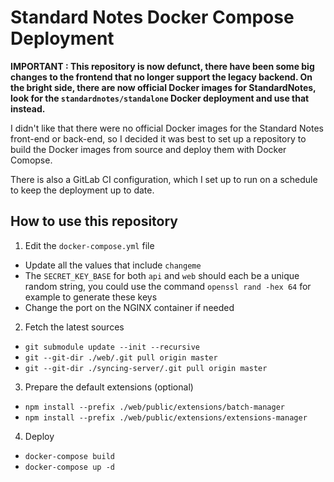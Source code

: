 # Standard Notes Docker Compose Deployment

__IMPORTANT : This repository is now defunct, there have been some big changes to the frontend that no longer support the legacy backend. On the bright side, there are now official Docker images for StandardNotes, look for the `standardnotes/standalone` Docker deployment and use that instead.__

I didn't like that there were no official Docker images for the Standard Notes
front-end or back-end, so I decided it was best to set up a repository to build
the Docker images from source and deploy them with Docker Comopse.

There is also a GitLab CI configuration, which I set up to run on a schedule to
keep the deployment up to date.

## How to use this repository

1. Edit the `docker-compose.yml` file
  - Update all the values that include `changeme`
  - The `SECRET_KEY_BASE` for both `api` and `web` should each be a unique random string, you could use the command `openssl rand -hex 64` for example to generate these keys
  - Change the port on the NGINX container if needed
2. Fetch the latest sources
  - `git submodule update --init --recursive`
  - `git --git-dir ./web/.git pull origin master`
  - `git --git-dir ./syncing-server/.git pull origin master`
3. Prepare the default extensions (optional)
  - `npm install --prefix ./web/public/extensions/batch-manager`
  - `npm install --prefix ./web/public/extensions/extensions-manager`
4. Deploy
  - `docker-compose build`
  - `docker-compose up -d`
